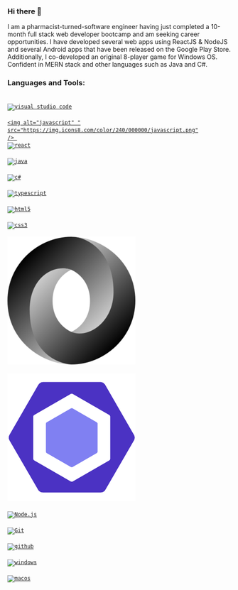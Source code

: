 ### Hi there 👋

I am a pharmacist-turned-software engineer having just completed a 10-month full stack web developer bootcamp and am seeking career opportunities. I have developed several web apps using ReactJS & NodeJS and several Android apps that have been released on the Google Play Store. Additionally, I co-developed an original 8-player game for Windows OS. Confident in MERN stack and other languages such as Java and C#. 

<!--
**iralvin/iralvin** is a ✨ _special_ ✨ repository because its `README.md` (this file) appears on your GitHub profile.

Here are some ideas to get you started:

- 🔭 I’m currently working on ...
- 🌱 I’m currently learning ...
- 👯 I’m looking to collaborate on ...
- 🤔 I’m looking for help with ...
- 💬 Ask me about ...
- 📫 How to reach me: ...
- 😄 Pronouns: ...
- ⚡ Fun fact: ...
-->
### Languages and Tools:

[<code>
<img alt="visual studio code"  src="https://img.icons8.com/fluent/240/000000/visual-studio-code-2019.png" />
</code>](https://code.visualstudio.com/)
[<code>
<img alt="javascript" " src="https://img.icons8.com/color/240/000000/javascript.png" />
</code>](https://developer.mozilla.org/en-US/docs/Web/JavaScript)
[<code>
<img alt="react"  src="https://img.icons8.com/color/240/000000/react-native.png" />
</code>](https://reactjs.org/)
[<code>
<img alt="java"  src="https://img.icons8.com/color/240/000000/java-coffee-cup-logo.png">
</code>](https://docs.oracle.com/en/java/)
[<code>
<img alt="c#" src="https://img.icons8.com/color/32/000000/c-sharp-logo.png"/>
</code>](https://docs.microsoft.com/en-us/dotnet/csharp/)
[<code>
<img alt="typescript"  src="https://img.icons8.com/color/240/000000/typescript.png">
</code>](https://www.typescriptlang.org/)
[<code>
<img alt="html5"  src="https://img.icons8.com/color/240/000000/html-5.png">
</code>](https://developer.mozilla.org/en-US/docs/Web/HTML)
[<code>
<img alt="css3"  src="https://img.icons8.com/color/240/000000/css3.png">
</code>](https://developer.mozilla.org/en-US/docs/Web/CSS)
[<code>
<img alt="json"  src="https://raw.githubusercontent.com/github/explore/80688e429a7d4ef2fca1e82350fe8e3517d3494d/topics/json/json.png">
</code>](https://www.json.org/json-en.html)
[<code>
<img alt="eslint"  src="https://raw.githubusercontent.com/github/explore/80688e429a7d4ef2fca1e82350fe8e3517d3494d/topics/eslint/eslint.png">
</code>](https://eslint.org/)
[<code>
<img alt="Node.js"  src="https://img.icons8.com/color/240/000000/nodejs.png">
</code>](https://nodejs.org/en/)
[<code>
<img alt="Git"  src="https://img.icons8.com/color/240/000000/git.png">
</code>](https://git-scm.com/)
[<code>
<img alt="github"  src="https://img.icons8.com/ios-glyphs/240/000000/github.png">
</code>](https://github.com/)
[<code>
<img alt="windows"  src="https://img.icons8.com/color/240/000000/windows-10.png">
</code>](https://www.microsoft.com/en-us/windows)
[<code>
<img alt="macos"  src="https://img.icons8.com/officel/160/000000/mac-logo.png">
</code>](https://developer.apple.com/macos/)
